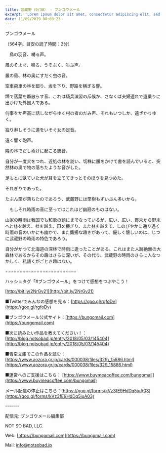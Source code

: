 ```yaml
---
title: 武蔵野（9/30） - ブンゴウメール
excerpt: 'Lorem ipsum dolor sit amet, consectetur adipiscing elit, sed do eiusmod tempor incididunt ut labore et dolore magna aliqua. Praesent elementum facilisis leo vel fringilla est ullamcorper eget. At imperdiet dui accumsan sit amet nulla facilisi morbi tempus.'
date: 11/09/2019 08:00:23
---
```


ブンゴウメール

（564字。目安の読了時間：2分）

　鳥の羽音、囀る声。

風のそよぐ、鳴る、うそぶく、叫ぶ声。

叢の蔭、林の奥にすだく虫の音。

空車荷車の林を廻り、坂を下り、野路を横ぎる響。

蹄で落葉を蹶散らす音、これは騎兵演習の斥候か、さなくば夫婦連れで遠乗りに出かけた外国人である。

何事をか声高に話しながらゆく村の者のだみ声、それもいつしか、遠ざかりゆく。

独り淋しそうに道をいそぐ女の足音。

遠く響く砲声。

隣の林でだしぬけに起こる銃音。

自分が一度犬をつれ、近処の林を訪い、切株に腰をかけて書を読んでいると、突然林の奥で物の落ちたような音がした。

足もとに臥ていた犬が耳を立ててきっとそのほうを見つめた。

それぎりであった。

たぶん栗が落ちたのであろう、武蔵野には栗樹もずいぶん多いから。

　もしそれ時雨の音に至ってはこれほど幽寂のものはない。

山家の時雨は我国でも和歌の題にまでなっているが、広い、広い、野末から野末へと林を越え、杜を越え、田を横ぎり、また林を越えて、しのびやかに通り過く時雨の音のいかにも幽かで、また鷹揚な趣きがあって、優しく懐しいのは、じつに武蔵野の時雨の特色であろう。

自分がかつて北海道の深林で時雨に逢ったことがある、これはまた人跡絶無の大森林であるからその趣はさらに深いが、その代り、武蔵野の時雨のさらに人なつかしく、私語くがごとき趣はない。

\=========================

ハッシュタグ「#ブンゴウメール」をつけて感想をつぶやこう！　

[http://bit.ly/2NrGv21](http://bit.ly/2NrGv21)

■Twitterでみんなの感想を見る：[https://goo.gl/rgfoDv](https://goo.gl/rgfoDv)

■ブンゴウメール公式サイト：[https://bungomail.com](https://bungomail.com)

■次に読みたい作品を教えてください！：[http://blog.notsobad.jp/entry/2018/05/03/145404](http://blog.notsobad.jp/entry/2018/05/03/145404)

■青空文庫でこの作品を読む：[https://www.aozora.gr.jp/cards/000038/files/329\_15886.html](https://www.aozora.gr.jp/cards/000038/files/329_15886.html)

■運営へのご支援はこちら： [https://www.buymeacoffee.com/bungomail](https://www.buymeacoffee.com/bungomail)

メール配信の停止はこちら：[https://goo.gl/forms/kVz3fE9HdDq5iuA03](https://goo.gl/forms/kVz3fE9HdDq5iuA03)

\-------

配信元: ブンゴウメール編集部

NOT SO BAD, LLC.

Web: [https://bungomail.com](https://bungomail.com)

Mail: info@notsobad.jp